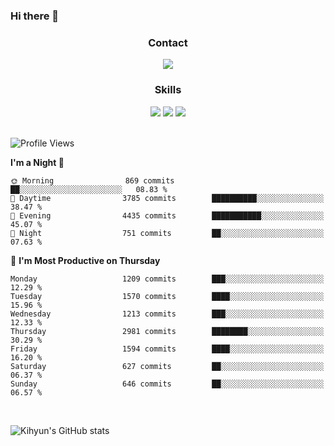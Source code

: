 ### Hi there 👋

<!--
**Key5771/Key5771** is a ✨ _special_ ✨ repository because its `README.md` (this file) appears on your GitHub profile.

Here are some ideas to get you started:

- 🔭 I’m currently working on ...
- 🌱 I’m currently learning ...
- 👯 I’m looking to collaborate on ...
- 🤔 I’m looking for help with ...
- 💬 Ask me about ...
- 📫 How to reach me: ...
- 😄 Pronouns: ...
- ⚡ Fun fact: ...
-->

<h3 align="center">Contact</h3>
<div align="center">
  <a href="mailto:ksj57715@gmail.com"><img src="https://img.shields.io/badge/Gmail-D14836?style=for-the-badge&logo=gmail&logoColor=white"/></a>
</div>

<h3 align="center">Skills</h3>
<div align="center">
  <img src="https://img.shields.io/badge/iOS-000000?style=for-the-badge&logo=ios&logoColor=white"/>
  <img src="https://img.shields.io/badge/Swift-FA7343?style=for-the-badge&logo=swift&logoColor=white"/>
  <img src="https://img.shields.io/badge/Xcode-007ACC?style=for-the-badge&logo=Xcode&logoColor=white"/>
</div>

<br>

<!--START_SECTION:waka-->
![Profile Views](http://img.shields.io/badge/Profile%20Views-0-blue)

**I'm a Night 🦉** 

```text
🌞 Morning                869 commits         ██░░░░░░░░░░░░░░░░░░░░░░░   08.83 % 
🌆 Daytime                3785 commits        ██████████░░░░░░░░░░░░░░░   38.47 % 
🌃 Evening                4435 commits        ███████████░░░░░░░░░░░░░░   45.07 % 
🌙 Night                  751 commits         ██░░░░░░░░░░░░░░░░░░░░░░░   07.63 % 
```
📅 **I'm Most Productive on Thursday** 

```text
Monday                   1209 commits        ███░░░░░░░░░░░░░░░░░░░░░░   12.29 % 
Tuesday                  1570 commits        ████░░░░░░░░░░░░░░░░░░░░░   15.96 % 
Wednesday                1213 commits        ███░░░░░░░░░░░░░░░░░░░░░░   12.33 % 
Thursday                 2981 commits        ████████░░░░░░░░░░░░░░░░░   30.29 % 
Friday                   1594 commits        ████░░░░░░░░░░░░░░░░░░░░░   16.20 % 
Saturday                 627 commits         ██░░░░░░░░░░░░░░░░░░░░░░░   06.37 % 
Sunday                   646 commits         ██░░░░░░░░░░░░░░░░░░░░░░░   06.57 % 
```



<!--END_SECTION:waka-->

<br>


![Kihyun's GitHub stats](https://github-readme-stats.vercel.app/api?username=key5771&show_icons=true&theme=radical)
